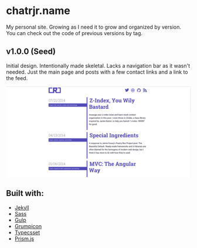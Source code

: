 # chatrjr.name 

My personal site. Growing as I need it to grow and organized by version. You can check out the code of previous versions by tag.

## v1.0.0 (Seed)

Initial design. Intentionally made skeletal. Lacks a navigation bar as it wasn't needed. Just the main page and posts with a few contact links and a link to the feed.

![chatrjr v1 homepage][v1-home]

## Built with:

+ [Jekyll](http://jekyllrb.com)
+ [Sass](http://sass-lang.com)
+ [Gulp](http://gulpjs.com)
+ [Grumpicon](http://grumpicon.com)
+ [Typecsset](https://github.com/csswizardry/typecsset)
+ [Prism.js](http://prismjs.com)

[v1-home]: version-images/v1-home.png